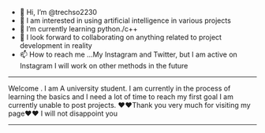 - 👋 Hi, I’m @trechso2230
- 👀 I am interested in using artificial intelligence in various projects
- 🌱 I’m currently learning python./c++
- 💞️ I look forward to collaborating on anything related to project development in reality
- 📫 How to reach me ...My Instagram and Twitter, but I am active on Instagram 
                 I will work on other methods in the future
__________________________________________________________________________________________________________________
Welcome . I am A university student. I am currently in the process of learning the basics and I need a lot of time to reach my first goal 
I am currently unable to post projects. ❤❤Thank you very much for visiting my page❤❤
I will not disappoint you

___________________________________________________________________________________________________________________

<!---
trechso2230/trechso2230 is a ✨ special ✨ repository because its `README.md` (this file) appears on your GitHub profile.
You can click the Preview link to take a look at your changes.
--->
